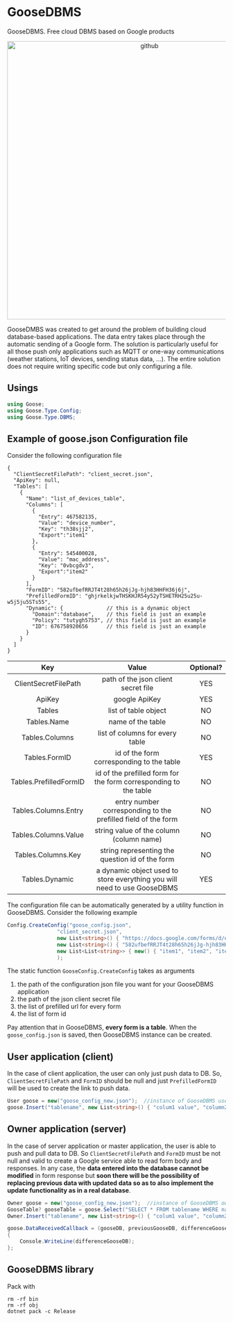 # GooseDBMS
GooseDBMS. Free cloud DBMS based on Google products

<p align="center">
  <img width="640" alt="github" src="https://github.com/gttrcr/GooseDBMS/assets/48126017/8cd57f03-a623-4230-96f0-22d830522e47">
</p>

GooseDMBS was created to get around the problem of building cloud database-based applications. The data entry takes place through the automatic sending of a Google form. The solution is particularly useful for all those push only applications such as MQTT or one-way communications (weather stations, IoT devices, sending status data, ...). The entire solution does not require writing specific code but only configuring a file.

## Usings
```c#
using Goose;
using Goose.Type.Config;
using Goose.Type.DBMS;
```

## Example of goose.json Configuration file
Consider the following configuration file
```jsonc
{
  "ClientSecretFilePath": "client_secret.json",
  "ApiKey": null,
  "Tables": [
    {
      "Name": "list_of_devices_table",
      "Columns": [
        {
          "Entry": 467582135,
          "Value": "device_number",
          "Key": "th38sjj2",
          "Export":"item1"
        },
        {
          "Entry": 545400028,
          "Value": "mac_address",
          "Key": "0vbcgdv3",
          "Export":"item2"
        }
      ],
      "FormID": "582ufbefRRJT4t28h65h26jJg-hjh83HHFH36j6j",
      "PrefilledFormID": "ghjrkelkjwTHSKHJR54y52yTSHETRH25u25u-w5j5ju5STs55",
      "Dynamic": {              // this is a dynamic object
        "Domain":"database",    // this field is just an example
        "Policy": "tutygh5753", // this field is just an example
        "ID": 676758920656      // this field is just an example
      }
    }
  ]
}
```
|          Key           |                                  Value                                   | Optional? |
| :--------------------: | :----------------------------------------------------------------------: | :-------: |
|  ClientSecretFilePath  |                   path of the json client secret file                    |    YES    |
|         ApiKey         |                              google ApiKey                               |    YES    |
|         Tables         |                           list of table object                           |    NO     |
|      Tables.Name       |                            name of the table                             |    NO     |
|     Tables.Columns     |                     list of columns for every table                      |    NO     |
|     Tables.FormID      |                id of the form corresponding to the table                 |    YES    |
| Tables.PrefilledFormID |     id of the prefilled form for the form corresponding to the table     |    NO     |
|  Tables.Columns.Entry  |      entry number corresponding to the prefilled field of the form       |    NO     |
|  Tables.Columns.Value  |                 string value of the column (column name)                 |    NO     |
|   Tables.Columns.Key   |             string representing the question id of the form              |    NO     |
|     Tables.Dynamic     | a dynamic object used to store everything you will need to use GooseDBMS |    YES    |

The configuration file can be automatically generated by a utility function in GooseDBMS. Consider the following example
```c#
Config.CreateConfig("goose_config.json",
                "client_secret.json",
                new List<string>() { "https://docs.google.com/forms/d/e/ghjrkelkjwTHSKHJR54y52yTSHETRH25u25u-w5j5ju5STs55/viewform?usp=pp_url&entry.5497120025=name&entry.223105871=surname" },
                new List<string>() { "582ufbefRRJT4t28h65h26jJg-hjh83HHFH36j6j" },
                new List<List<string>> { new() { "item1", "item2", "item3", "item4", "item5", "item6", "item7", "item8", "item9", "item10", "item11", "item12", "item13", "item14" } });
                );
```
The static function ```GooseConfig.CreateConfig``` takes as arguments
1. the path of the configuration json file you want for your GooseDBMS application
2. the path of the json client secret file
3. the list of prefilled url for every form
4. the list of form id

Pay attention that in GooseDBMS, **every form is a table**. When the ```goose_config.json``` is saved, then GooseDBMS instance can be created.

## User application (client)
In the case of client application, the user can only just push data to DB. So, ```ClientSecretFilePath``` and ```FormID``` should be null and just ```PrefilledFormID``` will be used to create the link to push data.
```c#
User goose = new("goose_config_new.json");  //instance of GooseDBMS user
goose.Insert("tablename", new List<string>() { "colum1 value", "column2 value" });  //this equivalent to: INSERT INTO tablename (name, surname) VALUES ('column1 value', 'column2 value')
```

## Owner application (server)
In the case of server application or master application, the user is able to push and pull data to DB. So ```ClientSecretFilePath``` and ```FormID``` must be not null and valid to create a Google service able to read form body and responses. In any case, the **data entered into the database cannot be modified** in form response but **soon there will be the possibility of replacing previous data with updated data so as to also implement the update functionality as in a real database**.
```c#
Owner goose = new("goose_config_new.json");  //instance of GooseDBMS owner
GooseTable? gooseTable = goose.Select("SELECT * FROM tablename WHERE name = 'some name value'");  //literally the sql SELECT statement
Owner.Insert("tablename", new List<string>() { "colum1 value", "column2 value" });  //this equivalent to: INSERT INTO tablename (name, surname) VALUES ('column1 value', 'column2 value')

goose.DataReceivedCallback = (gooseDB, previousGooseDB, differenceGooseDB) =>  //callback triggered by new data on DB
{
    Console.WriteLine(differenceGooseDB);
};
```

## GooseDBMS library
Pack with
```
rm -rf bin
rm -rf obj
dotnet pack -c Release
```